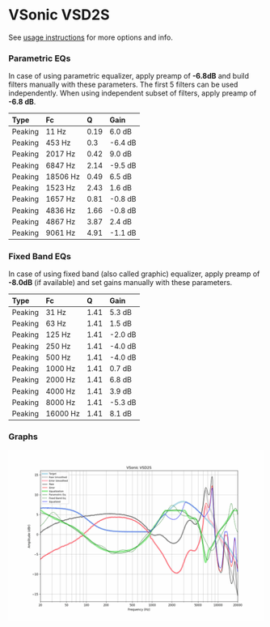 # VSonic VSD2S
See [usage instructions](https://github.com/jaakkopasanen/AutoEq#usage) for more options and info.

### Parametric EQs
In case of using parametric equalizer, apply preamp of **-6.8dB** and build filters manually
with these parameters. The first 5 filters can be used independently.
When using independent subset of filters, apply preamp of **-6.8 dB**.

| Type    | Fc       |    Q | Gain    |
|:--------|:---------|:-----|:--------|
| Peaking | 11 Hz    | 0.19 | 6.0 dB  |
| Peaking | 453 Hz   | 0.3  | -6.4 dB |
| Peaking | 2017 Hz  | 0.42 | 9.0 dB  |
| Peaking | 6847 Hz  | 2.14 | -9.5 dB |
| Peaking | 18506 Hz | 0.49 | 6.5 dB  |
| Peaking | 1523 Hz  | 2.43 | 1.6 dB  |
| Peaking | 1657 Hz  | 0.81 | -0.8 dB |
| Peaking | 4836 Hz  | 1.66 | -0.8 dB |
| Peaking | 4867 Hz  | 3.87 | 2.4 dB  |
| Peaking | 9061 Hz  | 4.91 | -1.1 dB |

### Fixed Band EQs
In case of using fixed band (also called graphic) equalizer, apply preamp of **-8.0dB**
(if available) and set gains manually with these parameters.

| Type    | Fc       |    Q | Gain    |
|:--------|:---------|:-----|:--------|
| Peaking | 31 Hz    | 1.41 | 5.3 dB  |
| Peaking | 63 Hz    | 1.41 | 1.5 dB  |
| Peaking | 125 Hz   | 1.41 | -2.0 dB |
| Peaking | 250 Hz   | 1.41 | -4.0 dB |
| Peaking | 500 Hz   | 1.41 | -4.0 dB |
| Peaking | 1000 Hz  | 1.41 | 0.7 dB  |
| Peaking | 2000 Hz  | 1.41 | 6.8 dB  |
| Peaking | 4000 Hz  | 1.41 | 3.9 dB  |
| Peaking | 8000 Hz  | 1.41 | -5.3 dB |
| Peaking | 16000 Hz | 1.41 | 8.1 dB  |

### Graphs
![](./VSonic%20VSD2S.png)